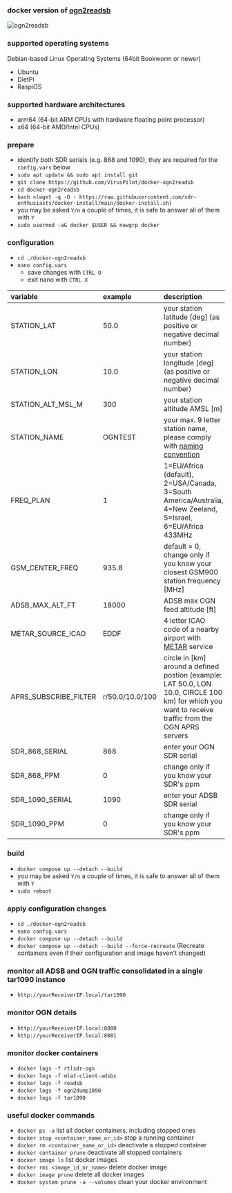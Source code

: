 ### docker version of [ogn2readsb](https://github.com/b3nn0/ogn2dump1090)
![ogn2readsb](https://github.com/user-attachments/assets/0e3c71e2-113a-4b45-88c6-007bedd7a064)
### supported operating systems
Debian-based Linux Operating Systems (64bit Bookworm or newer)
- Ubuntu
- DietPi
- RaspiOS

### supported hardware architectures
- arm64 (64-bit ARM CPUs with hardware floating point processor)
- x64 (64-bit AMD/Intel CPUs)

### prepare
- identify both SDR serials (e.g. 868 and 1090), they are required for the `config.vars` below
- `sudo apt update && sudo apt install git`
- `git clone https://github.com/VirusPilot/docker-ogn2readsb`
- `cd docker-ogn2readsb`
- `bash <(wget -q -O - https://raw.githubusercontent.com/sdr-enthusiasts/docker-install/main/docker-install.sh)`
- you may be asked `Y/n` a couple of times, it is safe to answer all of them with `Y`
- `sudo usermod -aG docker $USER && newgrp docker`

### configuration
- `cd ./docker-ogn2readsb`
- `nano config.vars`
  - save changes with `CTRL O`
  - exit nano with `CTRL X`

| variable | example | description |
| :--- | :--- | :--- |
| STATION_LAT | 50.0 | your station latitude [deg] (as positive or negative decimal number)|
| STATION_LON | 10.0 | your station longitude [deg] (as positive or negative decimal number)|
| STATION_ALT_MSL_M | 300 | your station altitude AMSL [m] |
| STATION_NAME | OGNTEST | your max. 9 letter station name, please comply with [naming convention](http://wiki.glidernet.org/receiver-naming-convention) |
| FREQ_PLAN | 1 | 1=EU/Africa (default), 2=USA/Canada, 3=South America/Australia, 4=New Zeeland, 5=Israel, 6=EU/Africa 433MHz |
| GSM_CENTER_FREQ | 935.8 | default = 0, change only if you know your closest GSM900 station frequency [MHz] |
| ADSB_MAX_ALT_FT | 18000 | ADSB max OGN feed altitude [ft] |
| METAR_SOURCE_ICAO | EDDF | 4 letter ICAO code of a nearby airport with [METAR](https://aviationweather.gov) service |
| APRS_SUBSCRIBE_FILTER | r/50.0/10.0/100 | circle in [km] around a defined postion (example: LAT 50.0, LON 10.0, CIRCLE 100 km) for which you want to receive traffic from the OGN APRS servers |
| SDR_868_SERIAL | 868 | enter your OGN SDR serial |
| SDR_868_PPM | 0 | change only if you know your SDR's ppm |
| SDR_1090_SERIAL | 1090 | enter your ADSB SDR serial |
| SDR_1090_PPM | 0 | change only if you know your SDR's ppm |

### build
- `docker compose up --detach --build`
- you may be asked `Y/n` a couple of times, it is safe to answer all of them with `Y`
- `sudo reboot`

### apply configuration changes
- `cd ./docker-ogn2readsb`
- `nano config.vars`
- `docker compose up --detach --build`
- `docker compose up --detach --build --force-recreate` (Recreate containers even if their configuration and image haven't changed)

### monitor all ADSB and OGN traffic consolidated in a single tar1090 instance
- `http://yourReceiverIP.local/tar1090`

### monitor OGN details
- `http://yourReceiverIP.local:8080`
- `http://yourReceiverIP.local:8081`

### monitor docker containers
- `docker logs -f rtlsdr-ogn`
- `docker logs -f mlat-client-adsbx`
- `docker logs -f readsb`
- `docker logs -f ogn2dump1090`
- `docker logs -f tar1090`

### useful docker commands
- `docker ps -a` list all docker containers, including stopped ones
- `docker stop <container_name_or_id>` stop a running container
- `docker rm <container_name_or_id>` deactivate a stopped container
- `docker container prune` deactivate all stopped containers
- `docker image ls` list docker images
- `docker rmi <image_id_or_name>` delete docker image
- `docker image prune` delete all docker images
- `docker system prune -a --volumes` clean your docker environment
